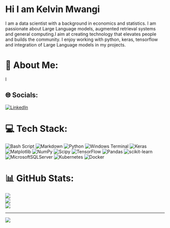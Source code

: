# Hi I am Kelvin Mwangi
I am a data scientist with a background in economics and statistics. I am passionate about Large Language models,  augmented retrieval systems and general computing.I aim at creating technology that  elevates people and builds the community. I enjoy working with python, keras, tensorflow and integration of Large Language models in my projects.

<!---
mwangikelvin201/mwangikelvin201 is a ✨ special ✨ repository because its `README.md` (this file) appears on your GitHub profile.
You can click the Preview link to take a look at your changes.
--->
# 💫 About Me:
I


## 🌐 Socials:
[![LinkedIn](https://img.shields.io/badge/LinkedIn-%230077B5.svg?logo=linkedin&logoColor=white)](https://www.linkedin.com/in/kelvin-mwangi-a71b5b335/) 

# 💻 Tech Stack:
![Bash Script](https://img.shields.io/badge/bash_script-%23121011.svg?style=for-the-badge&logo=gnu-bash&logoColor=white) ![Markdown](https://img.shields.io/badge/markdown-%23000000.svg?style=for-the-badge&logo=markdown&logoColor=white) ![Python](https://img.shields.io/badge/python-3670A0?style=for-the-badge&logo=python&logoColor=ffdd54) ![Windows Terminal](https://img.shields.io/badge/Windows%20Terminal-%234D4D4D.svg?style=for-the-badge&logo=windows-terminal&logoColor=white) ![Keras](https://img.shields.io/badge/Keras-%23D00000.svg?style=for-the-badge&logo=Keras&logoColor=white) ![Matplotlib](https://img.shields.io/badge/Matplotlib-%23ffffff.svg?style=for-the-badge&logo=Matplotlib&logoColor=black) ![NumPy](https://img.shields.io/badge/numpy-%23013243.svg?style=for-the-badge&logo=numpy&logoColor=white) ![Scipy](https://img.shields.io/badge/SciPy-%230C55A5.svg?style=for-the-badge&logo=scipy&logoColor=%white) ![TensorFlow](https://img.shields.io/badge/TensorFlow-%23FF6F00.svg?style=for-the-badge&logo=TensorFlow&logoColor=white) ![Pandas](https://img.shields.io/badge/pandas-%23150458.svg?style=for-the-badge&logo=pandas&logoColor=white) ![scikit-learn](https://img.shields.io/badge/scikit--learn-%23F7931E.svg?style=for-the-badge&logo=scikit-learn&logoColor=white) ![MicrosoftSQLServer](https://img.shields.io/badge/Microsoft%20SQL%20Server-CC2927?style=for-the-badge&logo=microsoft%20sql%20server&logoColor=white) ![Kubernetes](https://img.shields.io/badge/kubernetes-%23326ce5.svg?style=for-the-badge&logo=kubernetes&logoColor=white) ![Docker](https://img.shields.io/badge/docker-%230db7ed.svg?style=for-the-badge&logo=docker&logoColor=white)
# 📊 GitHub Stats:
![](https://github-readme-stats.vercel.app/api?username=mwangikelvin201&theme=one_dark_pro&hide_border=false&include_all_commits=false&count_private=false)<br/>
![](https://nirzak-streak-stats.vercel.app/?user=mwangikelvin201&theme=one_dark_pro&hide_border=false)<br/>
![](https://github-readme-stats.vercel.app/api/top-langs/?username=mwangikelvin201&theme=one_dark_pro&hide_border=false&include_all_commits=false&count_private=false&layout=compact)

---
[![](https://visitcount.itsvg.in/api?id=mwangikelvin201&icon=0&color=0)](https://visitcount.itsvg.in)

<!-- Proudly created with GPRM ( https://gprm.itsvg.in ) -->
